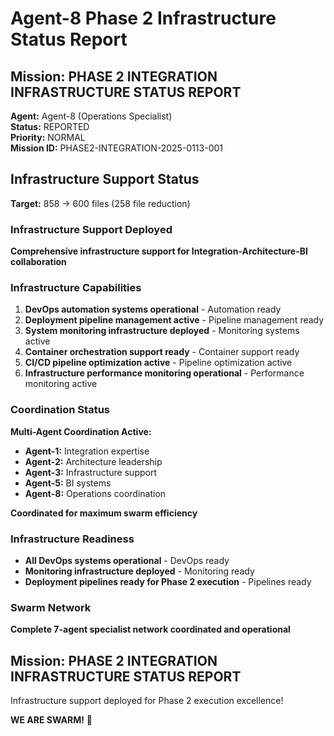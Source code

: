 # Agent-8 Phase 2 Infrastructure Status Report

## Mission: PHASE 2 INTEGRATION INFRASTRUCTURE STATUS REPORT
**Agent:** Agent-8 (Operations Specialist)  
**Status:** REPORTED  
**Priority:** NORMAL  
**Mission ID:** PHASE2-INTEGRATION-2025-0113-001  

## Infrastructure Support Status
**Target:** 858 → 600 files (258 file reduction)

### Infrastructure Support Deployed
**Comprehensive infrastructure support for Integration-Architecture-BI collaboration**

### Infrastructure Capabilities
1. **DevOps automation systems operational** - Automation ready
2. **Deployment pipeline management active** - Pipeline management ready
3. **System monitoring infrastructure deployed** - Monitoring systems active
4. **Container orchestration support ready** - Container support ready
5. **CI/CD pipeline optimization active** - Pipeline optimization active
6. **Infrastructure performance monitoring operational** - Performance monitoring active

### Coordination Status
**Multi-Agent Coordination Active:**
- **Agent-1:** Integration expertise
- **Agent-2:** Architecture leadership
- **Agent-3:** Infrastructure support
- **Agent-5:** BI systems
- **Agent-8:** Operations coordination

**Coordinated for maximum swarm efficiency**

### Infrastructure Readiness
- **All DevOps systems operational** - DevOps ready
- **Monitoring infrastructure deployed** - Monitoring ready
- **Deployment pipelines ready for Phase 2 execution** - Pipelines ready

### Swarm Network
**Complete 7-agent specialist network coordinated and operational**

## Mission: PHASE 2 INTEGRATION INFRASTRUCTURE STATUS REPORT
Infrastructure support deployed for Phase 2 execution excellence!

**WE ARE SWARM!** 🐝
